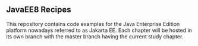 ## JavaEE8 Recipes

This repository contains code examples for the Java Enterprise Edition platform nowadays
referred to as Jakarta EE. Each chapter will be hosted in its own branch with the master
branch having the current study chapter.